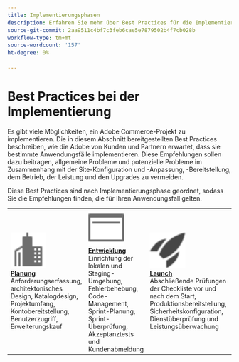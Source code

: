 ```yaml
---
title: Implementierungsphasen
description: Erfahren Sie mehr über Best Practices für die Implementierungsphasen von Adobe Commerce-Projekten.
source-git-commit: 2aa9511c4bf7c3feb6cae5e7879502b4f7cb028b
workflow-type: tm+mt
source-wordcount: '157'
ht-degree: 0%

---
```



# Best Practices bei der Implementierung

Es gibt viele Möglichkeiten, ein Adobe Commerce-Projekt zu implementieren. Die in diesem Abschnitt bereitgestellten Best Practices beschreiben, wie die Adobe von Kunden und Partnern erwartet, dass sie bestimmte Anwendungsfälle implementieren. Diese Empfehlungen sollen dazu beitragen, allgemeine Probleme und potenzielle Probleme im Zusammenhang mit der Site-Konfiguration und -Anpassung, -Bereitstellung, dem Betrieb, der Leistung und den Upgrades zu vermeiden.

Diese Best Practices sind nach Implementierungsphase geordnet, sodass Sie die Empfehlungen finden, die für Ihren Anwendungsfall gelten.

<table style="table-layout:fixed">
<tr>
  <td>
    <a href="planning/overview.md">
    <img alt="Planung" src="../../assets/icons/enterprise.svg" width="80" height="80"/>
    </a>
    <div>
    <a href="planning/overview.md"><strong>Planung</strong></a>
    </div>
    Anforderungserfassung, architektonisches Design, Katalogdesign, Projektumfang, Kontobereitstellung, Benutzerzugriff, Erweiterungskauf
    <br>
  </td>
  <td>
    <a href="development/overview.md">
      <img alt="Entwicklung" src="../../assets/icons/page-rule.svg" width="80" height="80">
    </a>
    <div>
    <a href="development/overview.md"><strong>Entwicklung</strong></a>
    </div>
    Einrichtung der lokalen und Staging-Umgebung, Fehlerbehebung, Code-Management, Sprint-Planung, Sprint-Überprüfung, Akzeptanztests und Kundenabmeldung
    <br>
  </td>
  <td>
    <a href="launch/overview.md">
      <img alt="Launch" src="../../assets/icons/launch.svg" width="80" height="80">
    </a>
    <div>
    <a href="launch/overview.md"><strong>Launch</strong></a>
    </div>
    Abschließende Prüfungen der Checkliste vor und nach dem Start, Produktionsbereitstellung, Sicherheitskonfiguration, Dienstüberprüfung und Leistungsüberwachung  
    <br>
  </td>
  <td>
    <a href="maintenance/overview.md">
      <img alt="Wartung" src="../../assets/icons/gauge.svg" width="80" height="80">
    </a>
    <div>
    <a href="maintenance/overview.md"><strong>Wartung</strong></a>
    </div>
    Site-Überwachung, Katalogverwaltung, Indizierung, Konfiguration, Funktionsverbesserungen, Fehlerbehebung, verwaltete Dienste, Upgrades   
    <br>
  </td>
</tr>
</table>
